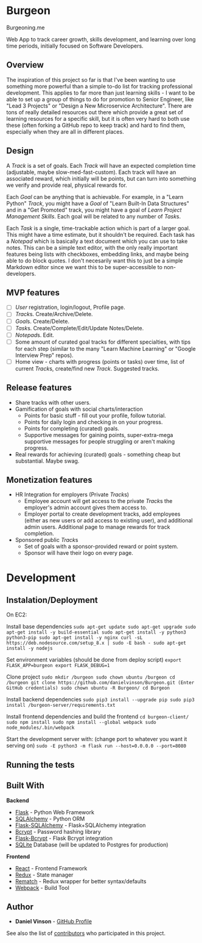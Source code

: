 # Burgeon

Burgeoning.me

Web App to track career growth, skills development, and learning over long time periods, initially focused on Software Developers.

## Overview

The inspiration of this project so far is that I've been wanting to use something more powerful than a simple to-do list for tracking professional development.  This applies to far more than just learning skills - I want to be able to set up a group of things to do for promotion to Senior Engineer, like "Lead 3 Projects" or "Design a New Microservice Architecture".  There are tons of really detailed resources out there which provide a great set of learning resources for a specific skill, but it is often very hard to both use these (often forking a GitHub repo to keep track) and hard to find them, especially when they are all in different places.

## Design

A *Track* is a set of goals.  Each *Track* will have an expected completion time (adjustable, maybe slow-med-fast-custom).  Each track will have an associated reward, which initially will be points, but can turn into something we verify and provide real, physical rewards for.

Each *Goal* can be anything that is achievable.  For example, in a "Learn Python" *Track*, you might have a *Goal* of "Learn Built-In Data Structures" and in a "Get Promoted" track, you might have a goal of *Learn Project Management Skills*.  Each goal will be related to any number of *Task*s.

Each *Task* is a single, time-trackable action which is part of a larger goal.  This might have a time estimate, but it shouldn't be required.  Each task has a *Notepad* which is basically a text document which you can use to take notes.  This can be a simple text editor, with the only really important features being lists with checkboxes, embedding links, and maybe being able to do block quotes.  I don't necesarily want this to just be a simple Markdown editor since we want this to be super-accessible to non-developers.

## MVP features

* [ ] *User* registration, login/logout, Profile page.
* [ ] *Track*s.  Create/Archive/Delete.
* [ ] *Goal*s.  Create/Delete.
* [ ] *Task*s.  Create/Complete/Edit/Update Notes/Delete.
* [ ] *Notepad*s.  Edit.
* [ ] Some amount of curated goal tracks for different specialties, with tips for each step (similar to the many "Learn Machine Learning" or "Google Interview Prep" repos).
* [ ] Home view - charts with progress (points or tasks) over time, list of current *Track*s, create/find new *Track*.  Suggested tracks.

## Release features

* Share tracks with other users.
* Gamification of goals with social charts/interaction
  * Points for basic stuff - fill out your profile, follow tutorial.
  * Points for daily login and checking in on your progress.
  * Points for completing (curated) goals.
  * Supportive messages for gaining points, super-extra-mega supportive messages for people struggling or aren't making progress.
* Real rewards for achieving (curated) goals - something cheap but substantial.  Maybe swag.


## Monetization features

* HR Integration for employers (Private *Track*s)
  * Employee account will get access to the private *Track*s the employer's admin account gives them access to.
  * Employer portal to create development tracks, add employees (either as new users or add access to existing user), and additional admin users.  Additional page to manage rewards for track completion.
* Sponsored public *Track*s
  * Set of goals with a sponsor-provided reward or point system.
  * Sponsor will have their logo on every page.


# Development

## Instalation/Deployment

On EC2:

Install base dependencies
`
sudo apt-get update
sudo apt-get upgrade
sudo apt-get install -y build-essential
sudo apt-get install -y python3 python3-pip
sudo apt-get install -y nginx
curl -sL https://deb.nodesource.com/setup_8.x | sudo -E bash -
sudo apt-get install -y nodejs
`

Set environment variables (should be done from deploy script)
`
export FLASK_APP=burgeon
export FLASK_DEBUG=1
`


Clone project
`
sudo mkdir /burgeon
sudo chown ubuntu /burgeon
cd /burgeon
git clone https://github.com/danielvinson/Burgeon.git
(Enter GitHub credentials)
sudo chown ubuntu -R Burgeon/
cd Burgeon
`

Install backend dependencies
`
sudo pip3 install --upgrade pip
sudo pip3 install /burgeon-server/requirements.txt
`

Install frontend dependencies and build the frontend
`
cd burgeon-client/
sudo npm install
sudo npm install --global webpack
sudo node_modules/.bin/webpack
`

Start the development server with:  (change port to whatever you want it serving on)
`
sudo -E python3 -m flask run --host=0.0.0.0 --port=8080
`

## Running the tests

## Built With

__Backend__
* [Flask]() - Python Web Framework
* [SQLAlchemy]() - Python ORM
* [Flask-SQLAlchemy]() - Flask+SQLAlchemy integration
* [Bcrypt]() - Password hashing library
* [Flask-Bcrypt]() - Flask Bcrypt integration
* [SQLite]() Database (will be updated to Postgres for production)


__Frontend__
* [React]() - Frontend Framework
* [Redux]() - State manager
* [Rematch]() - Redux wrapper for better syntax/defaults
* [Webpack]() - Build Tool

## Author

* **Daniel Vinson** - [GitHub Profile](https://github.com/danielvinson)

See also the list of [contributors](https://github.com/your/project/contributors) who participated in this project.
